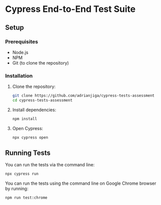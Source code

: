 # Cypress End-to-End Test Suite

## Setup

### Prerequisites

- Node.js
- NPM
- Git (to clone the repository)

### Installation

1. Clone the repository:

   ```sh
   git clone https://github.com/adrianjiga/cypress-tests-assessment
   cd cypress-tests-assessment
   ```

2. Install dependencies:

   ```sh
   npm install
   ```

3. Open Cypress:
   ```sh
   npx cypress open
   ```

## Running Tests

You can run the tests via the command line:

```sh
npx cypress run
```

You can run the tests using the command line on Google Chrome browser by running:

```sh
npm run test:chrome
```
